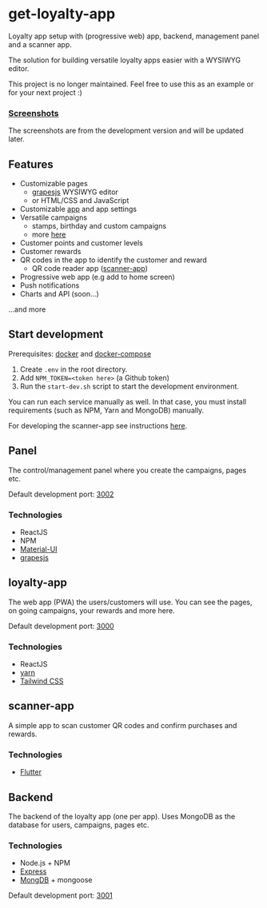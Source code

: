 # get-loyalty-app

Loyalty app setup with (progressive web) app, backend, management panel and a scanner app.

The solution for building versatile loyalty apps easier with a WYSIWYG editor.

This project is no longer maintained. Feel free to use this as an example or for your next project :)

### [Screenshots](screenshots.md)
The screenshots are from the development version and will be updated later.

## Features

- Customizable pages
    - [grapesjs](https://grapesjs.com/) WYSIWYG editor
    - or HTML/CSS and JavaScript
- Customizable [app](../../loyalty-app) and app settings
- Versatile campaigns
    - stamps, birthday and custom campaigns
    - more [here](../../loyalty-campaigns)
- Customer points and customer levels
- Customer rewards
- QR codes in the app to identify the customer and reward
    - QR code reader app ([scanner-app](../scanner-app))
- Progressive web app (e.g add to home screen)
- Push notifications
- Charts and API (soon...)

...and more

## Start development

Prerequisites: [docker](https://docs.docker.com/engine/install/) and [docker-compose](https://docs.docker.com/compose/install/)

1. Create `.env` in the root directory.
2. Add `NPM_TOKEN=<token here>` (a Github token)
3. Run the `start-dev.sh` script to start the development environment.

You can run each service manually as well. In that case, you must install requirements (such as NPM, Yarn and MongoDB) manually.

For developing the scanner-app see instructions [here](/scanner-app/README.md).

## Panel

The control/management panel where you create the campaigns, pages etc.

Default development port: [3002](http://localhost:3002)

### Technologies

- ReactJS
- NPM
- [Material-UI](https://material-ui.com/)
- [grapesjs](https://grapesjs.com/)

## loyalty-app

The web app (PWA) the users/customers will use. You can see the pages, on going campaigns, your rewards and more here.

Default development port: [3000](http://localhost:3000)

### Technologies
- ReactJS
- [yarn](https://yarnpkg.com/)
- [Tailwind CSS](https://tailwindcss.com/)

## scanner-app

A simple app to scan customer QR codes and confirm purchases and rewards.

### Technologies
- [Flutter](https://flutter.dev/)

## Backend

The backend of the loyalty app (one per app). Uses MongoDB as the database for users, campaigns, pages etc.

### Technologies
- Node.js + NPM
- [Express](https://expressjs.com/)
- [MongDB](https://www.mongodb.com/) + mongoose

Default development port: [3001](http://localhost:3001)
